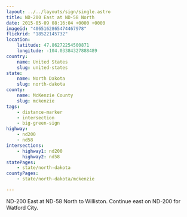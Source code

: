 ```yaml
---
layout: ../../layouts/sign/single.astro
title: ND-200 East at ND-58 North
date: 2015-05-09 08:16:04 +0000 +0000
imageid: "4065162865474467978"
flickrid: "18522145732"
location:
    latitude: 47.86272254500871
    longitude: -104.03384327888489
country:
    name: United States
    slug: united-states
state:
    name: North Dakota
    slug: north-dakota
county:
    name: McKenzie County
    slug: mckenzie
tags:
    - distance-marker
    - intersection
    - big-green-sign
highway:
    - nd200
    - nd58
intersections:
    - highway1: nd200
      highway2: nd58
statePages:
    - state/north-dakota
countyPages:
    - state/north-dakota/mckenzie

---
```

ND-200 East at ND-58 North to Williston.  Continue east on ND-200 for Watford City.  